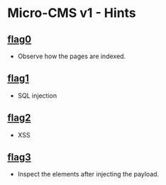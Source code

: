# Micro-CMS v1 - Hints

## [flag0](https://github.com/Chris-Christian/Hacker101-CTF-writeups/tree/main/Micro-CMS%20v1/flag0)
- Observe how the pages are indexed.

## [flag1](https://github.com/Chris-Christian/Hacker101-CTF-writeups/tree/main/Micro-CMS%20v1/flag1)
- SQL injection

## [flag2](https://github.com/Chris-Christian/Hacker101-CTF-writeups/tree/main/Micro-CMS%20v1/flag2)
- XSS

## [flag3](https://github.com/Chris-Christian/Hacker101-CTF-writeups/tree/main/Micro-CMS%20v1/flag3)
- Inspect the elements after injecting the payload.
